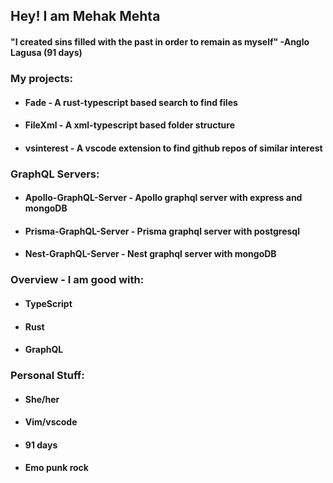<div><h2>Hey! I am Mehak Mehta</h2>
  <h4>"I created sins filled with the past in order to remain as myself" -Anglo Lagusa (91 days)</h4>
</div>

<div><h3>My projects:</h3>
  
  - <h4> Fade - A rust-typescript based search to find files </h4>
  - <h4> FileXml - A xml-typescript based folder structure </h4>
  - <h4> vsinterest - A vscode extension to find github repos of similar interest </h4>
</div>

<div><h3>GraphQL Servers:</h3>
  
  - <h4> Apollo-GraphQL-Server - Apollo graphql server with express and mongoDB</h4>
  - <h4> Prisma-GraphQL-Server - Prisma graphql server with postgresql </h4>
  - <h4> Nest-GraphQL-Server - Nest graphql server with mongoDB</h4>
</div>

<div><h3>Overview - I am good with:</h3>
  
  - <h4>TypeScript</h4>
  - <h4>Rust</h4>
  - <h4>GraphQL</h4>
</div>

<div><h3>Personal Stuff:</h3>
  
  - <h4>She/her</h4>
  - <h4>Vim/vscode</h4>
  - <h4>91 days</h4>
  - <h4>Emo punk rock</h4>
</div>

